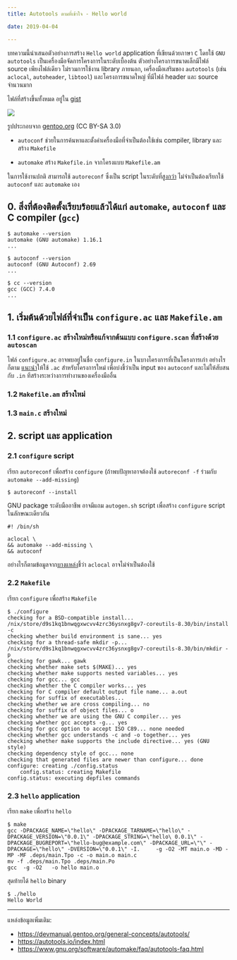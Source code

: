 ```yaml
---
title: Autotools ตามที่เข้าใจ - Hello world

date: 2019-04-04

---
```


บทความนี้นำเสนอตัวอย่างการสร้าง `Hello world` application ที่เขียนด้วยภาษา `C` โดยใช้ `GNU autotools` เป็นเครื่องมือจัดการโครงการในระดับเบื้องต้น <!--more--> ตัวอย่างโครงการขนาดเล็กมีไฟล์ source เพียงไฟล์เดียว ไม่รวมการใช้งาน library ภายนอก, เครื่องมือเสริมของ `autotools` (เช่น `aclocal`, `autoheader`, `libtool`) และโครงการขนาดใหญ่ ที่มีไฟล์ header และ source จำนวนมาก

ไฟล์ที่สร้างขึ้นทั้งหมด อยู่ใน [gist](https://gist.github.com/wizzup/1298a13da32ab80bff7ca2856e5e2b67)

![](https://devmanual.gentoo.org/general-concepts/autotools/diagram.png)

รูปประกอบจาก [gentoo.org](https://devmanual.gentoo.org/general-concepts/autotools/index.html) (CC BY-SA 3.0)


* `autoconf` ช่วยในการค้นหาและตั้งค่าเครื่องมือที่จำเป็นต้องใช้เช่น compiler, library และสร้าง `Makefile`

* `automake` สร้าง `Makefile.in` จากโครงแบบ `Makefile.am`

ในการใช้งานปกติ สามารถใช้ `autoreconf` ซึ่งเป็น script ในระดับที่[สูงกว่า](https://stackoverflow.com/questions/27285052/difference-between-autoconf-and-autoreconf) ไม่จำเป็นต้องเรียกใช้ `autoconf` และ `automake` เอง


## 0. สิ่งที่ต้องติดตั้งเรียบร้อยแล้วได้แก่ `automake`, `autoconf` และ C compiler (`gcc`)

```
$ automake --version
automake (GNU automake) 1.16.1
...

$ autoconf --version
autoconf (GNU Autoconf) 2.69
...

$ cc --version
gcc (GCC) 7.4.0
...
```

## 1. เริ่มต้นด้วยไฟล์ที่จำเป็น `configure.ac` และ `Makefile.am`

### 1.1 `configure.ac` สร้างใหม่หรือแก้จากต้นแบบ `configure.scan` ที่สร้างด้วย `autoscan`

ไฟล์ `configure.ac` อาจพบอยู่ในชื่อ `configure.in` ในบางโครงการที่เป็นโครงการเก่า อย่างไรก็ตาม [แนะนำ](https://stackoverflow.com/questions/3782994/any-difference-between-configure-ac-and-configure-in-and-makefile-am-and-makefi)ให้ใช้ `.ac` สำหรับโครงการใหม่ เพื่อบ่งชี้ว่าเป็น input ของ `autoconf` และไม่ให้สับสนกับ `.in` ทีสร้างระหว่างการทำงานของเครื่องมืออื่น

<script src="https://gist.github.com/wizzup/1298a13da32ab80bff7ca2856e5e2b67.js?file=configure.ac"></script>

<!-- ``` -->
<!-- # กำหนด version ต่ำสุด ของ autoconf -->
<!-- AC_PREREQ([2.69]) -->
<!--  -->
<!-- # ตั้งชื่อ package, version และ ช่องทางสำหรับรายงาน bug -->
<!-- AC_INIT([hello], [0.0.1], [hello-bug@example.com]) -->
<!--  -->
<!-- # ตั้งค่าเริ่มต้น automake (foreign หมายถึงไม่ใช่ GNU project คือไม่ต้องมี README, INSTALL, ..) -->
<!-- AM_INIT_AUTOMAKE([foreign]) -->
<!--  -->
<!-- # บอก autoconf ให้ใช้สร้าง Makefile (จาก Makefile.in) -->
<!-- AC_CONFIG_FILES([Makefile]) -->
<!--  -->
<!-- # ตรวจสอบ compiler (C)่่ -->
<!-- AC_PROG_CC -->
<!--  -->
<!-- # สร้าง configure script และ Makefile -->
<!-- AC_OUTPUT -->
<!-- ``` -->

### 1.2 `Makefile.am` สร้างใหม่

<script src="https://gist.github.com/wizzup/1298a13da32ab80bff7ca2856e5e2b67.js?file=Makefile.am"></script>

<!-- ``` -->
<!-- # สร้าง binary ชื่อ hello -->
<!-- bin_PROGRAMS = hello -->
<!--  -->
<!-- # สร้าง hello จาก main.c -->
<!-- hello_SOURCES = main.c -->
<!-- ``` -->

### 1.3 `main.c` สร้างใหม่

<script src="https://gist.github.com/wizzup/1298a13da32ab80bff7ca2856e5e2b67.js?file=main.c"></script>

<!-- ``` -->
<!-- #include<stdio.h> -->
<!--  -->
<!-- int main(void){ -->
<!--   printf("Hello World\n"); -->
<!-- } -->
<!-- ``` -->

## 2. script และ application

### 2.1 `configure` script

เรียก `autoreconf` เพื่อสร้าง `configure` (ถ้าพบปัญหาอาจต้องใช้ `autoreconf -f` ร่วมกับ `automake --add-missing`)

```
$ autoreconf --install
```

GNU package ระดับมืออาชีพ อาจมีแถม `autogen.sh` script เพื่อสร้าง `configure` script ในลักษณะเดียวกัน

```
#! /bin/sh

aclocal \
&& automake --add-missing \
&& autoconf
```

อย่างไรก็ตามข้อมูลจาก[บางแหล่ง](https://stackoverflow.com/questions/1970926/whats-the-point-of-aclocal)ชึ้ว่า `aclocal` อาจไม่จำเป็นต้องใช้

### 2.2 `Makefile`
เรียก `configure` เพื่อสร้าง `Makefile`

```
$ ./configure
checking for a BSD-compatible install... /nix/store/d9s1kq1bnwqgxwcvv4zrc36ysnxg8gv7-coreutils-8.30/bin/install -c
checking whether build environment is sane... yes
checking for a thread-safe mkdir -p... /nix/store/d9s1kq1bnwqgxwcvv4zrc36ysnxg8gv7-coreutils-8.30/bin/mkdir -p
checking for gawk... gawk
checking whether make sets $(MAKE)... yes
checking whether make supports nested variables... yes
checking for gcc... gcc
checking whether the C compiler works... yes
checking for C compiler default output file name... a.out
checking for suffix of executables...
checking whether we are cross compiling... no
checking for suffix of object files... o
checking whether we are using the GNU C compiler... yes
checking whether gcc accepts -g... yes
checking for gcc option to accept ISO C89... none needed
checking whether gcc understands -c and -o together... yes
checking whether make supports the include directive... yes (GNU style)
checking dependency style of gcc... none
checking that generated files are newer than configure... done
configure: creating ./config.status
    config.status: creating Makefile
config.status: executing depfiles commands
```
### 2.3 `hello` application
เรียก `make` เพื่อสร้าง `hello`

```
$ make
gcc -DPACKAGE_NAME=\"hello\" -DPACKAGE_TARNAME=\"hello\" -DPACKAGE_VERSION=\"0.0.1\" -DPACKAGE_STRING=\"hello\ 0.0.1\" -DPACKAGE_BUGREPORT=\"hello-bug@example.com\" -DPACKAGE_URL=\"\" -DPACKAGE=\"hello\" -DVERSION=\"0.0.1\" -I.     -g -O2 -MT main.o -MD -MP -MF .deps/main.Tpo -c -o main.o main.c
mv -f .deps/main.Tpo .deps/main.Po
gcc  -g -O2   -o hello main.o
```

สุดท้ายได้ `hello` binary

```
$ ./hello
Hello World
```

---

แหล่งข้อมูลเพิ่มเติม:

- https://devmanual.gentoo.org/general-concepts/autotools/
- https://autotools.io/index.html
- https://www.gnu.org/software/automake/faq/autotools-faq.html
